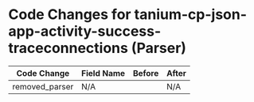 # Code Changes for tanium-cp-json-app-activity-success-traceconnections (Parser)

| Code Change | Field Name | Before | After |
|-------------|------------|--------|-------|
| removed_parser | N/A |  | N/A |
